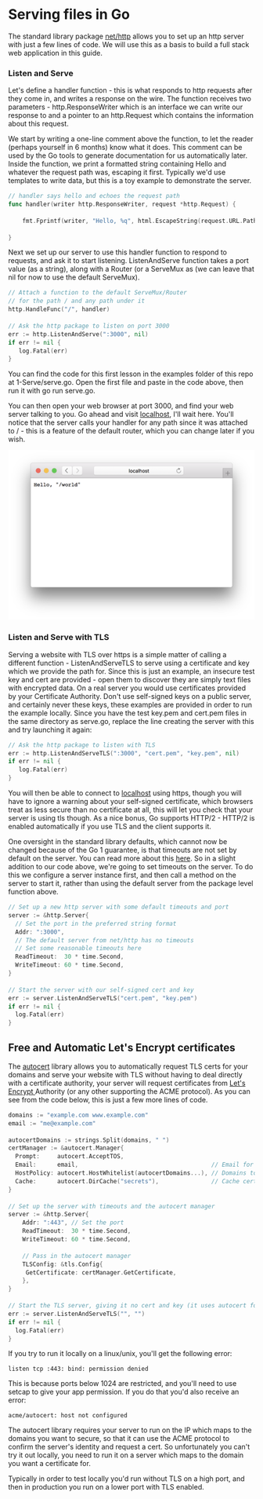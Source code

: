 # Serving files in Go

The standard library package [net/http](https://golang.org/pkg/net/http/) allows you to set up an http server with just a few lines of code. We will use this as a basis to build a full stack web application in this guide.

### Listen and Serve

Let's define a handler function - this is what responds to http requests after they come in, and writes a response on the wire. The function receives two parameters - http.ResponseWriter which is an interface we can write our response to and a pointer to an http.Request which contains the information about this request.

We start by writing a one-line comment above the function, to let the reader \(perhaps yourself in 6 months\) know what it does. This comment can be used by the Go tools to generate documentation for us automatically later. Inside the function, we print a formatted string  containing Hello and whatever the request path was, escaping it first. Typically we'd use templates to write data, but this is a toy example to demonstrate the server.

```go
// handler says hello and echoes the request path
func handler(writer http.ResponseWriter, request *http.Request) {

    fmt.Fprintf(writer, "Hello, %q", html.EscapeString(request.URL.Path))

}
```

Next we set up our server to use this handler function to respond to requests, and ask it to start listening. ListenAndServe function takes a port value \(as a string\), along with a Router \(or a ServeMux as  \(we can leave that nil for now to use the default ServeMux\).

```go
// Attach a function to the default ServeMux/Router
// for the path / and any path under it
http.HandleFunc("/", handler)

// Ask the http package to listen on port 3000
err := http.ListenAndServe(":3000", nil)
if err != nil {
   log.Fatal(err)
}
```

You can find the code for this first lesson in the examples folder of this repo at 1-Serve/serve.go. Open the first file and paste in the code above, then run it with go run serve.go.

You can then open your web browser at port 3000, and find your web server talking to you. Go ahead and visit [localhost](http://localhost:3000/world), I'll wait here. You'll notice that the server calls your handler for any path since it was attached to / - this is a feature of the default router, which you can change later if you wish.

![](/assets/hello-world.png)

### Listen and Serve with TLS

Serving a website with TLS over https is a simple matter of calling a different function - ListenAndServeTLS to serve using a certificate and key which we provide the path for. Since this is just an example, an insecure test key and cert are provided - open them to discover they are simply text files with encrypted data. On a real server you would use certificates provided by your Certificate Authority. Don't use self-signed keys on a public server, and certainly never these keys, these examples are provided in order to run the example locally. Since you have the test key.pem and cert.pem files in the same directory as serve.go, replace the line creating the server with this and try launching it again:

```go
// Ask the http package to listen with TLS
err := http.ListenAndServeTLS(":3000", "cert.pem", "key.pem", nil)
if err != nil {
   log.Fatal(err)
}
```

You will then be able to connect to [localhost](https://localhost:3000/tls) using https, though you will have to ignore a warning about your self-signed certificate, which browsers treat as less secure than no certificate at all, this will let you check that your server is using tls though. As a nice bonus, Go supports HTTP/2 - HTTP/2 is enabled automatically if you use TLS and the client supports it.

One oversight in the standard library defaults, which cannot now be changed because of the Go 1 guarantee, is that timeouts are not set by default on the server. You can read more about this [here](https://blog.cloudflare.com/exposing-go-on-the-internet/). So in a slight addition to our code above, we're going to set timeouts on the server. To do this we configure a server instance first, and then call a method on the server to start it, rather than using the default server from the package level function above.

```go
// Set up a new http server with some default timeouts and port
server := &http.Server{
  // Set the port in the preferred string format
  Addr: ":3000",
  // The default server from net/http has no timeouts
  // Set some reasonable timeouts here
  ReadTimeout:  30 * time.Second,
  WriteTimeout: 60 * time.Second,
}

// Start the server with our self-signed cert and key
err := server.ListenAndServeTLS("cert.pem", "key.pem")
if err != nil {
  log.Fatal(err)
}
```

## Free and Automatic Let's Encrypt certificates

The [autocert](https://godoc.org/golang.org/x/crypto/acme/autocert) library allows you to automatically request TLS certs for your domains and serve your website with TLS without having to deal directly with a certificate authority, your server will request certificates from [Let's Encrypt ](https://letsencrypt.org/)Authority \(or any other supporting the ACME protocol\). As you can see from the code below, this is just a few more lines of code.

```go
domains := "example.com www.example.com"
email := "me@example.com"

autocertDomains := strings.Split(domains, " ")
certManager := &autocert.Manager{
  Prompt:     autocert.AcceptTOS,
  Email:      email,                                      // Email for problems with certs
  HostPolicy: autocert.HostWhitelist(autocertDomains...), // Domains to request certs for
  Cache:      autocert.DirCache("secrets"),               // Cache certs in secrets folder
}

// Set up the server with timeouts and the autocert manager
server := &http.Server{
    Addr: ":443", // Set the port 
    ReadTimeout:  30 * time.Second,
    WriteTimeout: 60 * time.Second,

    // Pass in the autocert manager 
    TLSConfig: &tls.Config{
     GetCertificate: certManager.GetCertificate,
    },
}

// Start the TLS server, giving it no cert and key (it uses autocert for this)
err := server.ListenAndServeTLS("", "")
if err != nil {
  log.Fatal(err)
}
```

If you try to run it locally on a linux/unix, you'll get the following error:

```
listen tcp :443: bind: permission denied
```

This is because ports below 1024 are restricted, and you'll need to use setcap to give your app permission. If you do that you'd also receive an error:

```
acme/autocert: host not configured
```

The autocert library requires your server to run on the IP which maps to the domains you want to secure, so that it can use the ACME protocol to confirm the server's identity and request a cert. So unfortunately you can't try it out locally, you need to run it on a server which maps to the domain you want a certificate for.

Typically in order to test locally you'd run without TLS on a high port, and then in production you run on a lower port with TLS enabled.

